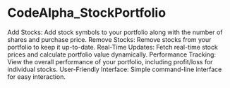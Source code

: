 # CodeAlpha_StockPortfolio
Add Stocks: Add stock symbols to your portfolio along with the number of shares and purchase price.
Remove Stocks: Remove stocks from your portfolio to keep it up-to-date.
Real-Time Updates: Fetch real-time stock prices and calculate portfolio value dynamically.
Performance Tracking: View the overall performance of your portfolio, including profit/loss for individual stocks.
User-Friendly Interface: Simple command-line interface for easy interaction.
